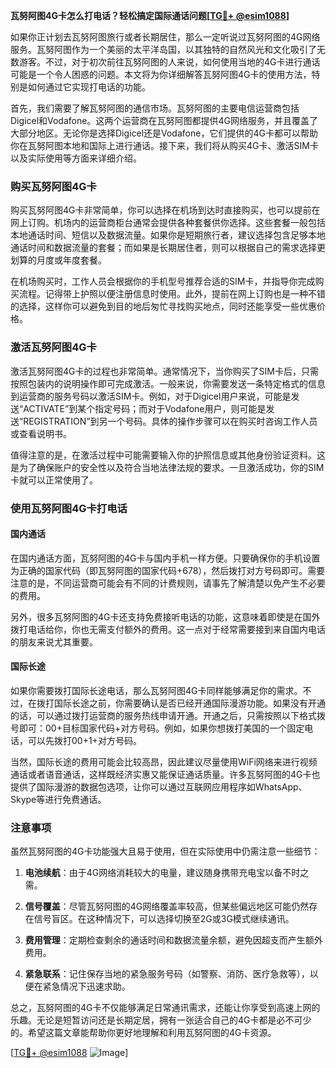 **瓦努阿图4G卡怎么打电话？轻松搞定国际通话问题[[TG💪+ @esim1088](https://t.me/s/esim1088)]**

如果你正计划去瓦努阿图旅行或者长期居住，那么一定听说过瓦努阿图的4G网络服务。瓦努阿图作为一个美丽的太平洋岛国，以其独特的自然风光和文化吸引了无数游客。不过，对于初次前往瓦努阿图的人来说，如何使用当地的4G卡进行通话可能是一个令人困惑的问题。本文将为你详细解答瓦努阿图4G卡的使用方法，特别是如何通过它实现打电话的功能。

首先，我们需要了解瓦努阿图的通信市场。瓦努阿图的主要电信运营商包括Digicel和Vodafone。这两个运营商在瓦努阿图都提供4G网络服务，并且覆盖了大部分地区。无论你是选择Digicel还是Vodafone，它们提供的4G卡都可以帮助你在瓦努阿图本地和国际上进行通话。接下来，我们将从购买4G卡、激活SIM卡以及实际使用等方面来详细介绍。

### 购买瓦努阿图4G卡

购买瓦努阿图4G卡非常简单，你可以选择在机场到达时直接购买，也可以提前在网上订购。机场内的运营商柜台通常会提供各种套餐供你选择。这些套餐一般包括本地通话时间、短信以及数据流量。如果你是短期旅行者，建议选择包含足够本地通话时间和数据流量的套餐；而如果是长期居住者，则可以根据自己的需求选择更划算的月度或年度套餐。

在机场购买时，工作人员会根据你的手机型号推荐合适的SIM卡，并指导你完成购买流程。记得带上护照以便注册信息时使用。此外，提前在网上订购也是一种不错的选择，这样你可以避免到目的地后匆忙寻找购买地点，同时还能享受一些优惠价格。

### 激活瓦努阿图4G卡

激活瓦努阿图4G卡的过程也非常简单。通常情况下，当你购买了SIM卡后，只需按照包装内的说明操作即可完成激活。一般来说，你需要发送一条特定格式的信息到运营商的服务号码以激活SIM卡。例如，对于Digicel用户来说，可能是发送“ACTIVATE”到某个指定号码；而对于Vodafone用户，则可能是发送“REGISTRATION”到另一个号码。具体的操作步骤可以在购买时咨询工作人员或查看说明书。

值得注意的是，在激活过程中可能需要输入你的护照信息或其他身份验证资料。这是为了确保账户的安全性以及符合当地法律法规的要求。一旦激活成功，你的SIM卡就可以正常使用了。

### 使用瓦努阿图4G卡打电话

#### 国内通话

在国内通话方面，瓦努阿图的4G卡与国内手机一样方便。只要确保你的手机设置为正确的国家代码（即瓦努阿图的国家代码+678），然后拨打对方号码即可。需要注意的是，不同运营商可能会有不同的计费规则，请事先了解清楚以免产生不必要的费用。

另外，很多瓦努阿图的4G卡还支持免费接听电话的功能，这意味着即使是在国外拨打电话给你，你也无需支付额外的费用。这一点对于经常需要接到来自国内电话的朋友来说尤其重要。

#### 国际长途

如果你需要拨打国际长途电话，那么瓦努阿图4G卡同样能够满足你的需求。不过，在拨打国际长途之前，你需要确认是否已经开通国际漫游功能。如果没有开通的话，可以通过拨打运营商的服务热线申请开通。开通之后，只需按照以下格式拨号即可：00+目标国家代码+对方号码。例如，如果你想拨打美国的一个固定电话，可以先拨打00+1+对方号码。

当然，国际长途的费用可能会比较高昂，因此建议尽量使用WiFi网络来进行视频通话或者语音通话，这样既经济实惠又能保证通话质量。许多瓦努阿图的4G卡也提供了国际漫游的数据包选项，让你可以通过互联网应用程序如WhatsApp、Skype等进行免费通话。

### 注意事项

虽然瓦努阿图的4G卡功能强大且易于使用，但在实际使用中仍需注意一些细节：

1. **电池续航**：由于4G网络消耗较大的电量，建议随身携带充电宝以备不时之需。
   
2. **信号覆盖**：尽管瓦努阿图的4G网络覆盖率较高，但某些偏远地区可能仍然存在信号盲区。在这种情况下，可以选择切换至2G或3G模式继续通讯。

3. **费用管理**：定期检查剩余的通话时间和数据流量余额，避免因超支而产生额外费用。

4. **紧急联系**：记住保存当地的紧急服务号码（如警察、消防、医疗急救等），以便在紧急情况下迅速求助。

总之，瓦努阿图的4G卡不仅能够满足日常通讯需求，还能让你享受到高速上网的乐趣。无论是短暂访问还是长期定居，拥有一张适合自己的4G卡都是必不可少的。希望这篇文章能帮助你更好地理解和利用瓦努阿图的4G卡资源。

[[TG💪+ @esim1088](https://t.me/s/esim1088) ![Image](https://i.postimg.cc/4NQfJmqS/Snipaste-2025-05-13-00-14-12.png)]